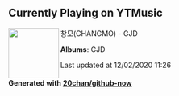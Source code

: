 ## Currently Playing on YTMusic

[<img align="left" width="100" src="https://lh3.googleusercontent.com/QaBzLKxxurL-7hlJe7D33zTTbjgOGuIu_bB81Ni6zljQx_d87y3-5XGxJfXtqo8n8lExxGzEhK8pdVkiWg">](https://music.youtube.com/channel/UCwPpkv2G2jCAI7bFv7dADWg)

창모(CHANGMO) - GJD

**Albums**: GJD

Last updated at 12/02/2020 11:26

#### Generated with [20chan/github-now](https://github.com/20chan/github-now)
